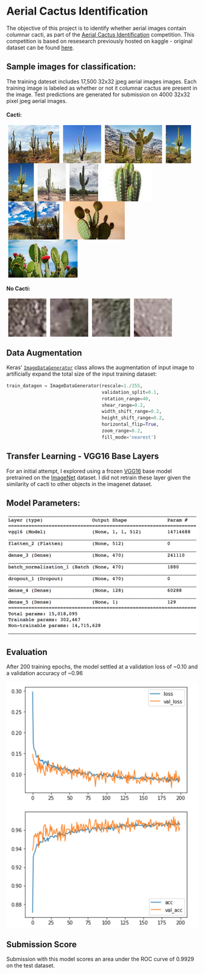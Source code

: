 # Aerial Cactus Identification

The objective of this project is to identify whether aerial images contain columnar cacti, as part of the [Aerial Cactus Identification](https://www.kaggle.com/c/aerial-cactus-identification/data) competition. This competition is based on resesearch previously hosted on kaggle - original dataset can be found [here](https://www.kaggle.com/irvingvasquez/cactus-aerial-photos). 


## Sample images for classification:

The training dateset includes 17,500 32x32 jpeg aerial images images. Each training image is labeled as whether or not it columnar cactus are present in the image. Test predictions are generated for submission on 4000 32x32 pixel jpeg aerial images. 

#### Cacti: 

<p align="left"><a href="Cacti"><img src="/images/1.jpg" align="center" height="100" hspace="5"></a><a href="Cacti"><img src="/images/2.jpg" align="center" height="100" hspace="5"></a><a href="Cacti"><img src="/images/3.jpg" align="center" height="100" hspace="5"></a><a href="Cacti"><img src="/images/4.jpg" align="center" height="100" hspace="5"></a><a href="Cacti"><img src="/images/4.jpg" align="center" height="100" hspace="5"></a><a href="Cacti"><img src="/images/5.jpg" align="center" height="100" hspace="5"></a><a href="Cacti"><img src="/images/6.jpg" align="center" height="100" hspace="5"></a><a href="Cacti"><img src="/images/7.jpg" align="center" height="100" hspace="5"></a><a href="Cacti"><img src="/images/8.jpg" align="center" height="100" hspace="5"></a><a href="Cacti"><img src="/images/9.jpg" align="center" height="100" hspace="5"></a><a href="Cacti"><img src="/images/10.jpg" align="center" height="100" hspace="5"></a></p>

#### No Cacti: 

<p align="left"><a href="No Cacti"><img src="/images/002134abf28af54575c18741b89dd2a4.jpg" align="center" height="100" hspace="5"></a><a href="No Cacti"><img src="/images/003bb64852016d9c87871ddd8e25ab03.jpg" align="center" height="100" hspace="5"></a><a href="No Cacti"><img src="/images/0283336bcc959eb5cdf69b144903a428.jpg" align="center" height="100" hspace="5"></a><a href="No Cacti"><img src="/images/04bbf5cd66492db2a14bbd28d1e06d49.jpg" align="center" height="100" hspace="5"></a></p>

## Data Augmentation
Keras' [`ImageDataGenerator`](https://keras.io/preprocessing/image/#imagedatagenerator-class) class allows the augmentation of input image to artificially expand the total size of the input training dataset:

```python
train_datagen = ImageDataGenerator(rescale=1./255,
                                   validation_split=0.1,
                                   rotation_range=40,
                                   shear_range=0.2,
                                   width_shift_range=0.2,
                                   height_shift_range=0.2,
                                   horizontal_flip=True,
                                   zoom_range=0.2,
                                   fill_mode='nearest')
```

## Transfer Learning - VGG16 Base Layers
For an initial attempt, I explored using a frozen [VGG16](https://arxiv.org/abs/1409.1556) base model pretrained on the [ImageNet](http://www.image-net.org) dataset. I did not retrain these layer given the similarity of cacti to other objects in the imagenet dataset. 


## Model Parameters:
<p align="center"><a href="model params"><img src="/images/model_params.png" align="center" width="600" ></a></p>


## Evaluation
After 200 training epochs, the model settled at a validation loss of ~0.10 and a validation accuracy of ~0.96
<p align="center"><a href="Loss + Accuracy"><img src="/images/acc.png" align="center" width="600" ></a></p>

## Submission Score
Submission with this model scores an area under the ROC curve of 0.9929 on the test dataset. 
